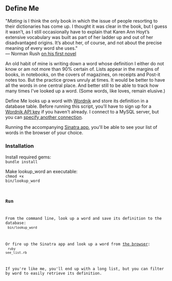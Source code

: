 ## Define Me

"<i>Mating</i> is I think the only book in which the issue of people resorting to their dictionaries has come up. I thought it was clear in the book, but I guess it wasn’t, as I still occasionally have to explain that Karen Ann Hoyt’s extensive vocabulary was built as part of her ladder up and out of her disadvantaged origins. It’s about her, of course, and not about the precise meaning of every word she uses."<br>
— Norman Rush [on his first novel](http://www.slate.com/articles/arts/books/2013/09/norman_rush_author_of_mating_and_subtle_bodies_and_his_editor_at_knopf_ann.2.html)


An old habit of mine is writing down a word whose definition I either do not know or am not more than 90% certain of. Lists appear in the margins of books, in notebooks, on the covers of magazines, on receipts and Post-it notes too. But the practice grows unruly at times. It would be better to have all the words in one central place. And better still to be able to track how many times I've looked up a word. (Some words, like loves, remain elusive.)

Define Me looks up a word with [Wordnik](https://www.wordnik.com/) and store its definition in a database table. Before running this script, you'll have to sign up for a [Wordnik
API key](http://developer.wordnik.com/) if you haven't already. I connect to a MySQL server, but
you can [specify another connection](http://datamapper.org/getting-started.html).

Running the accompanying [Sinatra app](http://www.sinatrarb.com/), you'll be able to see your list of words in the browser of your choice.

### Installation
Install required gems:<br>
<code>bundle install</code>

Make lookup_word an executable:<br>
<code>chmod +x bin/lookup_word

### Run
From the command line, look up a word and save its definition to the database:<br>
<code>bin/lookup_word</code>

Or fire up the Sinatra app and look up a word from [the browser](http://localhost:4567/): <br>
<code>ruby see_list.rb</code>

If you're like me, you'll end up with a long list, but you can filter by word to easily retrieve its definition.


